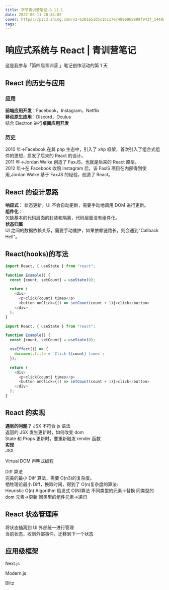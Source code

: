 ```yaml
---
title: 字节青训营笔记.8.11.1
date: 2022-08-11 20:44:02
cover: https://pic3.zhimg.com/v2-6201651d5c1bc17e74896068889f943f_1440w.jpg?source=172ae18b
tags:
---
```


# 响应式系统与 React | 青训营笔记

这是我参与「第四届青训营 」笔记创作活动的第 1 天

## React 的历史与应用

### 应用

**前端应用开发**：Facebook，Instagram，Netflix   
**移动原生应用**：Discord，Oculus  
结合 Electron 进行**桌面应用开发**  
<!-- more -->

### 历史

2010 年->Facebook 在其 php 生态中，引入了 xhp 框架，首次引入了组合式组件的思想，启发了后来的 React 的设计。  
2011 年->Jordan Walke 创造了 FaxJS，也就是后来的 React 原型。  
2012 年->在 Facebook 收购 Instagram 后，该 FaxlS 项目在内部得到使用,Jordan Walke 基于 FaxJS 的经验，创造了 React。  

## React 的设计思路

**响应式：**
状态更新，UI 不会自动更新，需要手动地调用 DOM 进行更新。  
**组件化：**  
欠缺基本的代码层面的封装和隔离，代码层面没有组件化。  
**状态归属**  
UI 之间的数据依赖关系，需要手动维护，如果依赖链路长，则会遇到"Callback Hell"。  

## React(hooks)的写法

```javascript
import React, { useState } from "react";

function Example() {
  const [count, setCount] = useState(0);

  return (
    <div>
      <p>click{count} times</p>
      <button onClick={() => setCount(count + 1)}>click</button>
    </div>
  );
}
```

```javascript
import React, { useState } from "react";

function Example() {
  const [count, setCount] = useState(0);

  useEffect(() => {
    document.title = `Click ${count} times`;
  });

  return (
    <div>
      <p>click{count} times</p>
      <button onClick={() => setCount(count + 1)}>click</button>
    </div>
  );
}
```

## React 的实现

**遇到的问题？**
JSX 不符合 js 语法  
返回的 JSX 发生更新时，如何改变 dom  
State 和 Props 更新时，要重新触发 render 函数  
**实现**  
JSX  

Virtual DOM 声明式编程  

Diff 算法  
完美的最小 Diff 算法，需要 O(n3)的复杂度。  
牺牲理论最小 Diff，换取时间，得到了 O(n)复杂度的算法:  
Heuristic O(n) Algorithm
启发式 O(N)算法
不同类型的元素->替换
同类型的 dom 元素->更新
同类型的组件元素->递归

## React 状态管理库

将状态抽离到 UI 外部统一进行管理  
当前状态，收到外部事件，迁移到下一个状态

## 应用级框架

Next.js

Modern.js

Blitz
